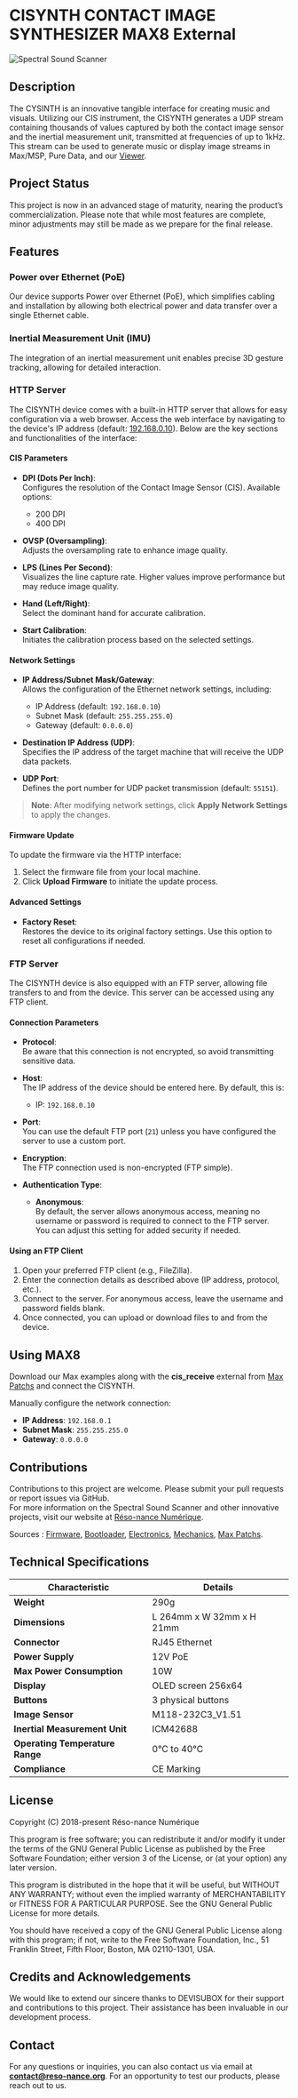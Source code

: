 # CISYNTH CONTACT IMAGE SYNTHESIZER MAX8 External

![Spectral Sound Scanner](https://reso-nance.org/wp-content/uploads/2023/06/20230709_135345-1140x624.jpg)

## Description

The CYSINTH is an innovative tangible interface for creating music and visuals. Utilizing our CIS instrument, the CISYNTH generates a UDP stream containing thousands of values captured by both the contact image sensor and the inertial measurement unit, transmitted at frequencies of up to 1kHz. This stream can be used to generate music or display image streams in Max/MSP, Pure Data, and our [Viewer](https://github.com/Ondulab/CISYNTH_Viewer).

## Project Status

This project is now in an advanced stage of maturity, nearing the product’s commercialization. Please note that while most features are complete, minor adjustments may still be made as we prepare for the final release.

## Features

### Power over Ethernet (PoE)

Our device supports Power over Ethernet (PoE), which simplifies cabling and installation by allowing both electrical power and data transfer over a single Ethernet cable.

### Inertial Measurement Unit (IMU)

The integration of an inertial measurement unit enables precise 3D gesture tracking, allowing for detailed interaction.

### HTTP Server

The CISYNTH device comes with a built-in HTTP server that allows for easy configuration via a web browser. Access the web interface by navigating to the device's IP address (default: [192.168.0.10](http://192.168.0.10/config.html)). Below are the key sections and functionalities of the interface:

#### CIS Parameters

- **DPI (Dots Per Inch)**:  
  Configures the resolution of the Contact Image Sensor (CIS). Available options:
  - 200 DPI
  - 400 DPI

- **OVSP (Oversampling)**:  
  Adjusts the oversampling rate to enhance image quality.

- **LPS (Lines Per Second)**:  
  Visualizes the line capture rate. Higher values improve performance but may reduce image quality.

- **Hand (Left/Right)**:  
  Select the dominant hand for accurate calibration.

- **Start Calibration**:  
  Initiates the calibration process based on the selected settings.

#### Network Settings

- **IP Address/Subnet Mask/Gateway**:  
  Allows the configuration of the Ethernet network settings, including:
  - IP Address (default: `192.168.0.10`)
  - Subnet Mask (default: `255.255.255.0`)
  - Gateway (default: `0.0.0.0`)

- **Destination IP Address (UDP)**:  
  Specifies the IP address of the target machine that will receive the UDP data packets.

- **UDP Port**:  
  Defines the port number for UDP packet transmission (default: `55151`).

> **Note**: After modifying network settings, click **Apply Network Settings** to apply the changes.

#### Firmware Update

To update the firmware via the HTTP interface:

1. Select the firmware file from your local machine.
2. Click **Upload Firmware** to initiate the update process.

#### Advanced Settings

- **Factory Reset**:  
  Restores the device to its original factory settings. Use this option to reset all configurations if needed.

### FTP Server

The CISYNTH device is also equipped with an FTP server, allowing file transfers to and from the device. This server can be accessed using any FTP client.

#### Connection Parameters

- **Protocol**:  
  Be aware that this connection is not encrypted, so avoid transmitting sensitive data.

- **Host**:  
  The IP address of the device should be entered here. By default, this is:
  - IP: `192.168.0.10`

- **Port**:  
  You can use the default FTP port (`21`) unless you have configured the server to use a custom port.

- **Encryption**:  
  The FTP connection used is non-encrypted (FTP simple).

- **Authentication Type**:  
  - **Anonymous**:  
    By default, the server allows anonymous access, meaning no username or password is required to connect to the FTP server.  
    You can adjust this setting for added security if needed.

#### Using an FTP Client

1. Open your preferred FTP client (e.g., FileZilla).
2. Enter the connection details as described above (IP address, protocol, etc.).
3. Connect to the server. For anonymous access, leave the username and password fields blank.
4. Once connected, you can upload or download files to and from the device.

## Using MAX8

Download our Max examples along with the **cis_receive** external from [Max Patchs](https://github.com/Ondulab/CISYNTH_Max_Patchs) and connect the CISYNTH.

Manually configure the network connection:

- **IP Address**: `192.168.0.1`
- **Subnet Mask**: `255.255.255.0`
- **Gateway**: `0.0.0.0`

## Contributions

Contributions to this project are welcome. Please submit your pull requests or report issues via GitHub.  
For more information on the Spectral Sound Scanner and other innovative projects, visit our website at [Réso-nance Numérique](https://reso-nance.org/).

Sources :
[Firmware](https://github.com/Ondulab/CISYNTH_CIS_Firmware), 
[Bootloader](https://github.com/Ondulab/CISYNTH_CIS_Bootloader), 
[Electronics](https://github.com/Ondulab/CISYNTH_CIS_Electronics), 
[Mechanics](https://github.com/Ondulab/CISYNTH_CIS_Mechanics), 
[Max Patchs](https://github.com/Ondulab/CISYNTH_Max_External).

## Technical Specifications

| **Characteristic**          | **Details**                                 |
|-----------------------------|---------------------------------------------|
| **Weight**                  | 290g                                        |
| **Dimensions**              | L 264mm x W 32mm x H 21mm                   |
| **Connector**               | RJ45 Ethernet                               |
| **Power Supply**            | 12V PoE                                     |
| **Max Power Consumption**   | 10W                                         |
| **Display**                 | OLED screen 256x64                          |
| **Buttons**                 | 3 physical buttons                          |
| **Image Sensor**            | M118-232C3_V1.51                            |
| **Inertial Measurement Unit**| ICM42688                                    |
| **Operating Temperature Range** | 0°C to 40°C                              |
| **Compliance**              | CE Marking                                  |

## License

Copyright (C) 2018-present Réso-nance Numérique

This program is free software; you can redistribute it and/or modify it under the terms of the GNU General Public License as published by the Free Software Foundation; either version 3 of the License, or (at your option) any later version.

This program is distributed in the hope that it will be useful, but WITHOUT ANY WARRANTY; without even the implied warranty of MERCHANTABILITY or FITNESS FOR A PARTICULAR PURPOSE. See the GNU General Public License for more details.

You should have received a copy of the GNU General Public License along with this program; if not, write to the Free Software Foundation, Inc., 51 Franklin Street, Fifth Floor, Boston, MA 02110-1301, USA.

## Credits and Acknowledgements

We would like to extend our sincere thanks to DEVISUBOX for their support and contributions to this project. Their assistance has been invaluable in our development process.

## Contact 

For any questions or inquiries, you can also contact us via email at **contact@reso-nance.org**.
For an opportunity to test our products, please reach out to us.
